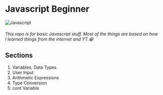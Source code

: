# Javascript Beginner

![Javascript](https://cdn-icons-png.flaticon.com/512/5968/5968292.png)

###### This repo is for basic Javascript stuff. Most of the things are based on how I learned things from the internet and YT.😁

## Sections

1. Variables, Data Types
2. User Input
3. Arithmetic Expressions
4. Type Conversion
5. cont Variable
